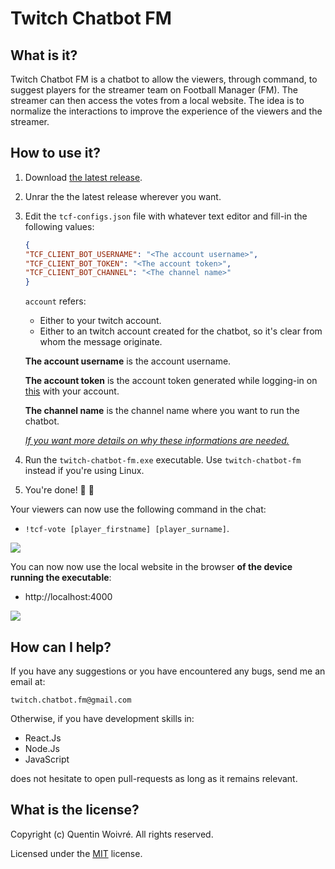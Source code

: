 # Twitch Chatbot FM

## What is it?

Twitch Chatbot FM is a chatbot to allow the viewers, through command, to suggest players for the streamer team on Football Manager (FM). The streamer can then access the votes from a local website. The idea is to normalize the interactions to improve the experience of the viewers and the streamer.

## How to use it?

1. Download [the latest release]().

2. Unrar the the latest release wherever you want.

3. Edit the `tcf-configs.json` file with whatever text editor and fill-in the following values:

   ```json
   {
   "TCF_CLIENT_BOT_USERNAME": "<The account username>",
   "TCF_CLIENT_BOT_TOKEN": "<The account token>",
   "TCF_CLIENT_BOT_CHANNEL": "<The channel name>"
   }
   ```
 
   `account` refers:
   - Either to your twitch account.
   - Either to an twitch account created for the chatbot, so it's clear from whom the message originate.
 
   **The account username** is the account username.
 
   **The account token** is the account token generated while logging-in on [this](https://twitchapps.com/tmi/) with your account.

   **The channel name** is the channel name where you want to run the chatbot.

   [*If you want more details on why these informations are needed.*](https://dev.twitch.tv/docs/irc/#get-environment-variables)

4. Run the `twitch-chatbot-fm.exe` executable. Use `twitch-chatbot-fm` instead if you're using Linux.

5. You're done! :tada: :tada:

Your viewers can now use the following command in the chat:

- `!tcf-vote [player_firstname] [player_surname]`.

![](https://user-images.githubusercontent.com/20394860/63874281-8b08ed80-c9c1-11e9-9525-726b5a2794fe.png)

You can now now use the local website in the browser **of the device running the executable**:

- http://localhost:4000

![](https://user-images.githubusercontent.com/20394860/63874486-dfac6880-c9c1-11e9-8b66-3a0e981ef4b8.png)

## How can I help?

If you have any suggestions or you have encountered any bugs, send me an email at:

`twitch.chatbot.fm@gmail.com`  

Otherwise, if you have development skills in:

- React.Js
- Node.Js
- JavaScript
  
does not hesitate to open pull-requests as long as it remains relevant.

## What is the license?

Copyright (c) Quentin Woivré. All rights reserved.

Licensed under the [MIT](https://github.com/yungkittty/twitch-chatbot-fm/blob/master/LICENSE.md) license.
